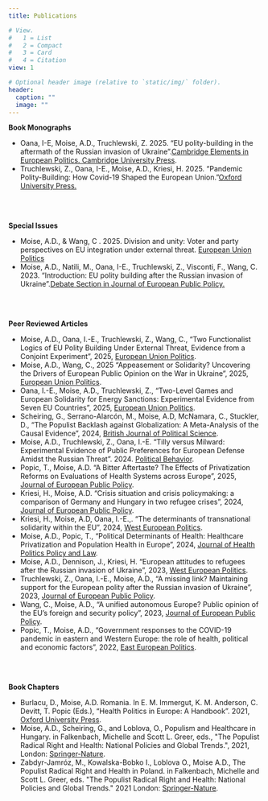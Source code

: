 ```yaml
---
title: Publications

# View.
#   1 = List
#   2 = Compact
#   3 = Card
#   4 = Citation
view: 1

# Optional header image (relative to `static/img/` folder).
header:
  caption: ""
  image: ""
---
```



**Book Monographs**

- Oana, I-E, Moise, A.D., Truchlewski, Z. 2025. “EU polity-building in the aftermath of the Russian invasion of Ukraine”.[Cambridge Elements in European Politics. Cambridge University Press]((https://www.cambridge.org/core/elements/demand-for-eu-polity-building-in-the-shadow-of-the-russian-threat/A5D13AB578DED4D35C623B87DA4F8B92)).
- Truchlewski, Z., Oana, I-E., Moise, A.D., Kriesi, H. 2025. “Pandemic Polity-Building: How Covid-19 Shaped the European Union.”[Oxford University Press.]((https://www.amazon.it/Pandemic-Polity-Building-Covid-19-Shaped-European/dp/0198951515))

<br><br>

**Special Issues**
- Moise, A.D., & Wang, C . 2025. Division and unity: Voter and party perspectives on EU integration under external threat. [European Union Politics](https://doi.org/10.1177/14651165251318950)
- Moise, A.D., Natili, M., Oana, I-E., Truchlewski, Z., Visconti, F., Wang, C. 2023. “Introduction: EU polity building after the Russian invasion of Ukraine”.[Debate Section in Journal of European Public Policy.](https://www.tandfonline.com/doi/full/10.1080/13501763.2023.2205442)

<br><br>

**Peer Reviewed Articles**
- Moise, A.D., Oana, I.-E., Truchlewski, Z., Wang, C., “Two Functionalist Logics of EU Polity Building Under External Threat, Evidence from a Conjoint Experiment”, 2025, [European Union Politics](https://journals.sagepub.com/doi/full/10.1177/14651165251320870).
- Moise, A.D., Wang, C., 2025 “Appeasement or Solidarity? Uncovering the Drivers of European Public Opinion on the War in Ukraine”, 2025, [European Union Politics](https://journals.sagepub.com/doi/full/10.1177/14651165251320837).
- Oana, I.-E., Moise, A.D., Truchlewski, Z., “Two-Level Games and European Solidarity for Energy Sanctions: Experimental Evidence from Seven EU Countries”, 2025, [European Union Politics](https://journals.sagepub.com/doi/full/10.1177/14651165251318955).
- Scheiring, G., Serrano-Alarcón, M., Moise, A.D, McNamara, C., Stuckler, D., “The Populist Backlash against Globalization: A Meta-Analysis of the Causal Evidence”, 2024, [British Journal of Political Science](https://www.cambridge.org/core/journals/british-journal-of-political-science/article/populist-backlash-against-globalization-a-metaanalysis-of-the-causal-evidence/A672BE773701512F9F4E0B171049E4DF).
- Moise, A.D., Truchlewski, Z., Oana, I.-E. “Tilly versus Milward: Experimental Evidence of Public Preferences for European Defense Amidst the Russian Threat”. 2024. [Political Behavior](https://doi.org/10.1007/s11109-024-09979-x).
- Popic, T., Moise, A.D. “A Bitter Aftertaste? The Effects of Privatization Reforms on Evaluations of Health Systems across Europe”, 2025, [Journal of European Public Policy](https://doi.org/10.1080/13501763.2025.2456017).
- Kriesi, H., Moise, A.D. “Crisis situation and crisis policymaking: a comparison of Germany and Hungary in two refugee crises”, 2024, [Journal of European Public Policy](https://www.tandfonline.com/doi/full/10.1080/13501763.2024.2377617).
- Kriesi, H., Moise, A.D, Oana, I.-E.,. “The determinants of transnational solidarity within the EU”, 2024,
[West European Politics](https://www.tandfonline.com/doi/full/10.1080/01402382.2024.2340336).
- Moise, A.D., Popic, T., “Political Determinants of Health: Healthcare Privatization and Population Health in Europe”, 2024, [Journal of Health Politics Policy and Law](https://pubmed.ncbi.nlm.nih.gov/38567759/).
- Moise, A.D., Dennison, J., Kriesi, H. “European attitudes to refugees after the Russian invasion of Ukraine”, 2023, [West European Politics](https://www.tandfonline.com/doi/full/10.1080/01402382.2023.2229688).
- Truchlewski, Z., Oana, I.-E., Moise, A.D., “A missing link? Maintaining support for the European polity after the Russian invasion of Ukraine”, 2023, [Journal of European Public Policy](https://www.tandfonline.com/doi/full/10.1080/13501763.2023.2218419).
- Wang, C., Moise, A.D., “A unified autonomous Europe? Public opinion of the EU’s foreign and security policy”, 2023, [Journal of European Public Policy](https://www.tandfonline.com/doi/full/10.1080/13501763.2023.2217230).
- Popic, T., Moise, A.D., “Government responses to the COVID-19 pandemic in eastern and Western Europe: the role of health, political and economic factors”, 2022, [East European Politics](https://www.tandfonline.com/doi/full/10.1080/21599165.2022.2122050).

<br><br>

**Book Chapters**

- Burlacu, D., Moise, A.D. Romania. In E. M. Immergut, K. M. Anderson, C. Devitt, T. Popic (Eds.), “Health Politics in Europe: A Handbook”. 2021, [Oxford University Press](https://academic.oup.com/book/41221?login=true).
- Moise, A.D., Scheiring, G., and Loblova, O., Populism and Healthcare in Hungary. in Falkenbach, Michelle and Scott L. Greer, eds., "The Populist Radical Right and Health: National Policies and Global Trends.", 2021, London: [Springer-Nature](https://link.springer.com/book/10.1007/978-3-030-70709-5).
- Zabdyr-Jamróz, M., Kowalska-Bobko I., Loblova O., Moise A.D., The Populist Radical Right and Health in Poland. in Falkenbach, Michelle and Scott L. Greer, eds. "The Populist Radical Right and Health: National Policies and Global Trends." 2021 London: [Springer-Nature](https://link.springer.com/book/10.1007/978-3-030-70709-5).
